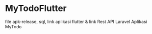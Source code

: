 # MyTodoFlutter
file apk-release, sql, link aplikasi flutter &amp; link Rest API Laravel Aplikasi MyTodo
